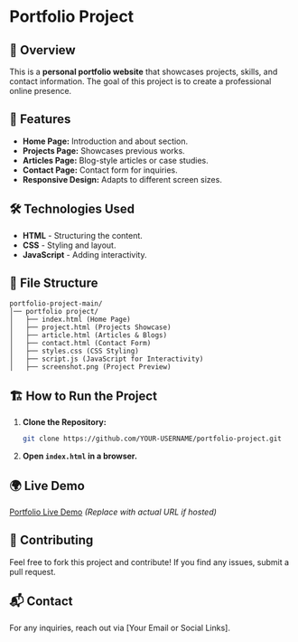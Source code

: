 # Portfolio Project

## 🌟 Overview
This is a **personal portfolio website** that showcases projects, skills, and contact information. The goal of this project is to create a professional online presence.

## 🚀 Features
- **Home Page:** Introduction and about section.
- **Projects Page:** Showcases previous works.
- **Articles Page:** Blog-style articles or case studies.
- **Contact Page:** Contact form for inquiries.
- **Responsive Design:** Adapts to different screen sizes.

## 🛠️ Technologies Used
- **HTML** - Structuring the content.
- **CSS** - Styling and layout.
- **JavaScript** - Adding interactivity.

## 📂 File Structure
```
portfolio-project-main/
│── portfolio project/
│   ├── index.html (Home Page)
│   ├── project.html (Projects Showcase)
│   ├── article.html (Articles & Blogs)
│   ├── contact.html (Contact Form)
│   ├── styles.css (CSS Styling)
│   ├── script.js (JavaScript for Interactivity)
│   ├── screenshot.png (Project Preview)
```

## 🏗️ How to Run the Project
1. **Clone the Repository:**
   ```sh
   git clone https://github.com/YOUR-USERNAME/portfolio-project.git
   ```
2. **Open `index.html` in a browser.**

## 🌍 Live Demo
[Portfolio Live Demo](#) *(Replace with actual URL if hosted)*

## 🤝 Contributing
Feel free to fork this project and contribute! If you find any issues, submit a pull request.

## 📬 Contact
For any inquiries, reach out via [Your Email or Social Links].
